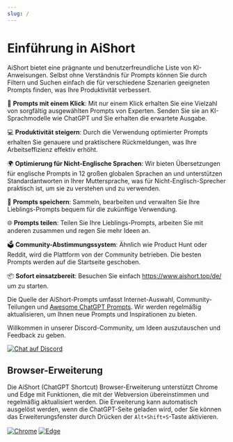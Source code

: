 ```yaml
---
slug: /
---
```


# Einführung in AiShort

AiShort bietet eine prägnante und benutzerfreundliche Liste von KI-Anweisungen. Selbst ohne Verständnis für Prompts können Sie durch Filtern und Suchen einfach die für verschiedene Szenarien geeigneten Prompts finden, was Ihre Produktivität verbessert.

🚀 **Prompts mit einem Klick**: Mit nur einem Klick erhalten Sie eine Vielzahl von sorgfältig ausgewählten Prompts von Experten. Senden Sie sie an KI-Sprachmodelle wie ChatGPT und Sie erhalten die erwartete Ausgabe.

💻 **Produktivität steigern**: Durch die Verwendung optimierter Prompts erhalten Sie genauere und praktischere Rückmeldungen, was Ihre Arbeitseffizienz effektiv erhöht.

🌍 **Optimierung für Nicht-Englische Sprachen**: Wir bieten Übersetzungen für englische Prompts in 12 großen globalen Sprachen an und unterstützen Standardantworten in Ihrer Muttersprache, was für Nicht-Englisch-Sprecher praktisch ist, um sie zu verstehen und zu verwenden.

💾 **Prompts speichern**: Sammeln, bearbeiten und verwalten Sie Ihre Lieblings-Prompts bequem für die zukünftige Verwendung.

🌐 **Prompts teilen**: Teilen Sie Ihre Lieblings-Prompts, arbeiten Sie mit anderen zusammen und regen Sie mehr Ideen an.

🗳️ **Community-Abstimmungssystem**: Ähnlich wie Product Hunt oder Reddit, wird die Plattform von der Community betrieben. Die besten Prompts werden auf die Startseite geschoben.

📦 **Sofort einsatzbereit**: Besuchen Sie einfach <https://www.aishort.top/de/> um zu starten.

Die Quelle der AiShort-Prompts umfasst Internet-Auswahl, Community-Teilungen und [Awesome ChatGPT Prompts](https://github.com/f/awesome-chatgpt-prompts). Wir werden regelmäßig aktualisieren, um Ihnen neue Prompts und Inspirationen zu bieten.

Willkommen in unserer Discord-Community, um Ideen auszutauschen und Feedback zu geben.

<a href="https://discord.gg/PZTQfJ4GjX">
   <img src="https://img.shields.io/discord/1048780149899939881?color=%2385c8c8&label=Discord&logo=discord&style=for-the-badge" alt="Chat auf Discord" />
</a>

## Browser-Erweiterung

Die AiShort (ChatGPT Shortcut) Browser-Erweiterung unterstützt Chrome und Edge mit Funktionen, die mit der Webversion übereinstimmen und regelmäßig aktualisiert werden. Die Erweiterung kann automatisch ausgelöst werden, wenn die ChatGPT-Seite geladen wird, oder Sie können das Erweiterungsfenster durch Drücken der `Alt+Shift+S`-Taste aktivieren.

<a href="https://chrome.google.com/webstore/detail/chatgpt-shortcut/blcgeoojgdpodnmnhfpohphdhfncblnj">
  <img src="https://img.newzone.top/2023-06-05-12-28-49.png?imageMogr2/format/webp"  alt="Chrome" valign="middle" /></a>

<a href="https://microsoftedge.microsoft.com/addons/detail/chatgpt-shortcut/hnggpalhfjmdhhmgfjpmhlfilnbmjoin">
  <img src="https://img.newzone.top/2023-06-05-12-26-20.png?imageMogr2/format/webp" alt="Edge" valign="middle" /></a>
